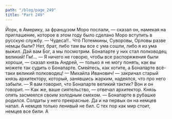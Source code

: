 ```yaml
---
path: "/blog/page_249"
title: "Part 249"
---
```


Йорк, в Америку, за французом Моро послали, — сказал он, намекая на приглашение, которое в этом году было сделано Моро вступить в русскую службу. — Чудеса!!.. Чтò Потемкины, Суворовы, Орловы разве немцы были? Нет, брат, либо там вы все с ума сошли, либо я из ума выжил. Дай вам Бог, а мы посмотрим. Бонапарте у них стал полководец великий! Гм!...
— Я ничего не говорю, чтобы все распоряжения были хороши, — сказал князь Андрей, — только я не могу понять, как вы можете так судить о Бонапарте. Смейтесь, как хотите, а Бонапарте всё-таки великий полководец!
— Михайла Иванович! — закричал старый князь архитектору, который, занявшись жарким, надеялся, что про него забыли. — Я вам говорил, что Бонапарте великий тактик? Вон и он говорит.
— Как же, ваше сиятельство, — отвечал архитектор.
Князь опять засмеялся своим холодным смехом.
— Бонапарте в рубашке родился. Солдаты у него прекрасные. Да и на первых он на немцев напал. А немцев только ленивый не бил. С тех пор как мир стоит, немцев все били. А 
